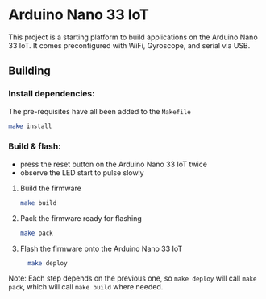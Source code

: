 # Arduino Nano 33 IoT

This project is a starting platform to build applications on the
Arduino Nano 33 IoT. It comes preconfigured with WiFi, Gyroscope, and
serial via USB.

## Building

### Install dependencies:

The pre-requisites have all been added to the `Makefile`

```sh
make install
```

### Build & flash:

* press the reset button on the Arduino Nano 33 IoT twice
* observe the LED start to pulse slowly

1. Build the firmware
    ```sh
    make build
    ```
1. Pack the firmware ready for flashing
    ```sh
    make pack
    ```
1. Flash the firmware onto the Arduino Nano 33 IoT
    ```sh
      make deploy
    ```

Note: Each step depends on the previous one, so `make deploy` will call `make pack`, which will call `make build` where needed.
